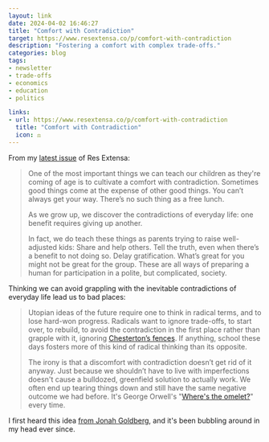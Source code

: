 ```yaml
---
layout: link
date: 2024-04-02 16:46:27
title: "Comfort with Contradiction"
target: https://www.resextensa.co/p/comfort-with-contradiction
description: "Fostering a comfort with complex trade-offs."
categories: blog
tags:
- newsletter
- trade-offs
- economics
- education
- politics

links:
- url: https://www.resextensa.co/p/comfort-with-contradiction
  title: "Comfort with Contradiction"
  icon: ⚖️
---
```


From my [latest issue](https://www.resextensa.co/p/comfort-with-contradiction "Comfort with Contradiction") of Res Extensa:

> One of the most important things we can teach our children as they're coming of age is to cultivate a comfort with contradiction. Sometimes good things come at the expense of other good things. You can’t always get your way. There’s no such thing as a free lunch.
>
> As we grow up, we discover the contradictions of everyday life: one benefit requires giving up another.
> 
> In fact, we do teach these things as parents trying to raise well-adjusted kids: Share and help others. Tell the truth, even when there’s a benefit to not doing so. Delay gratification. What’s great for you might not be great for the group. These are all ways of preparing a human for participation in a polite, but complicated, society.

Thinking we can avoid grappling with the inevitable contradictions of everyday life lead us to bad places:

> Utopian ideas of the future require one to think in radical terms, and to lose hard-won progress. Radicals want to ignore trade-offs, to start over, to rebuild, to avoid the contradiction in the first place rather than grapple with it, ignoring [Chesterton’s fences](https://en.wikipedia.org/wiki/G._K._Chesterton#Chesterton's_fence "Chesterton's fence"). If anything, school these days fosters more of this kind of radical thinking than its opposite.
> 
> The irony is that a discomfort with contradiction doesn’t get rid of it anyway. Just because we shouldn’t have to live with imperfections doesn't cause a bulldozed, greenfield solution to actually work. We often end up tearing things down and still have the same negative outcome we had before. It's George Orwell's "[Where's the omelet?](https://www.afr.com/opinion/museum-of-dead-utopianism-20161130-gt0ppj "Where's the omelet?")" every time.

I first heard this idea [from Jonah Goldberg](https://www.nationalreview.com/g-file/conservatism-definition-difficult-produce/ "Definition of Conservatism"), and it's been bubbling around in my head ever since.